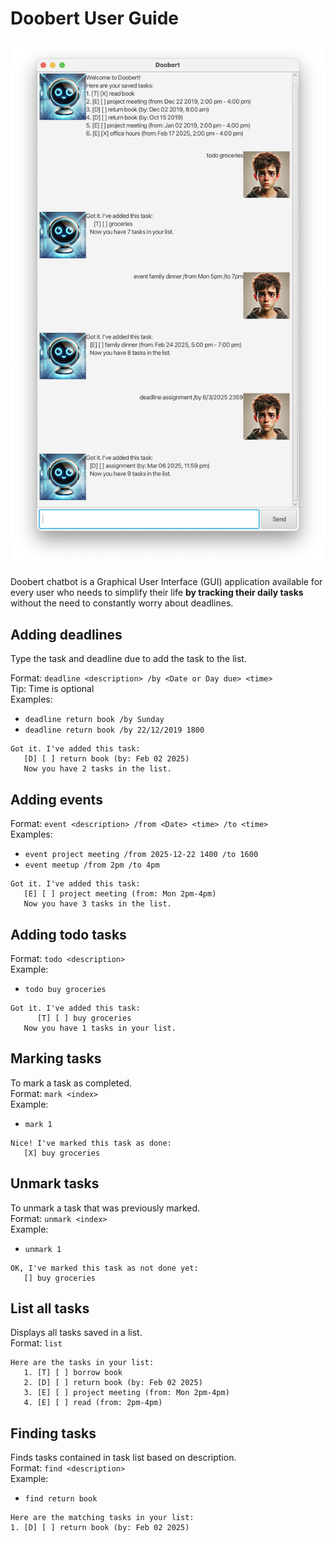 # Doobert User Guide


![alt text](image.png)

Doobert chatbot is a Graphical User Interface (GUI) application available for every user who needs to 
simplify their life **by tracking their daily tasks** without the need to constantly worry about deadlines.

## Adding deadlines
Type the task and deadline due to add the task to the list.

Format: `deadline <description> /by <Date or Day due> <time>`  
Tip: Time is optional  
Examples:  
- `deadline return book /by Sunday`
- `deadline return book /by 22/12/2019 1800`


```
Got it. I've added this task:
   [D] [ ] return book (by: Feb 02 2025)
   Now you have 2 tasks in the list.
```

## Adding events
Format: `event <description> /from <Date> <time> /to <time>`  
Examples:  
- `event project meeting /from 2025-12-22 1400 /to 1600`
- `event meetup /from 2pm /to 4pm`


```
Got it. I've added this task:
   [E] [ ] project meeting (from: Mon 2pm-4pm)
   Now you have 3 tasks in the list.
```

## Adding todo tasks
Format: `todo <description>`  
Example:  
- `todo buy groceries` 


```
Got it. I've added this task: 
      [T] [ ] buy groceries
   Now you have 1 tasks in your list.
```

## Marking tasks
To mark a task as completed.  
Format: `mark <index>`  
Example:
- `mark 1`


```
Nice! I've marked this task as done: 
   [X] buy groceries
```

## Unmark tasks
To unmark a task that was previously marked.    
Format: `unmark <index>`  
Example:
- `unmark 1` 


```
OK, I've marked this task as not done yet:
   [] buy groceries
```

## List all tasks
Displays all tasks saved in a list.  
Format: `list`  


```
Here are the tasks in your list:
   1. [T] [ ] borrow book
   2. [D] [ ] return book (by: Feb 02 2025)
   3. [E] [ ] project meeting (from: Mon 2pm-4pm)
   4. [E] [ ] read (from: 2pm-4pm)
```

## Finding tasks
Finds tasks contained in task list based on description.  
Format: `find <description>`  
Example:
- `find return book`

```
Here are the matching tasks in your list:
1. [D] [ ] return book (by: Feb 02 2025)
```